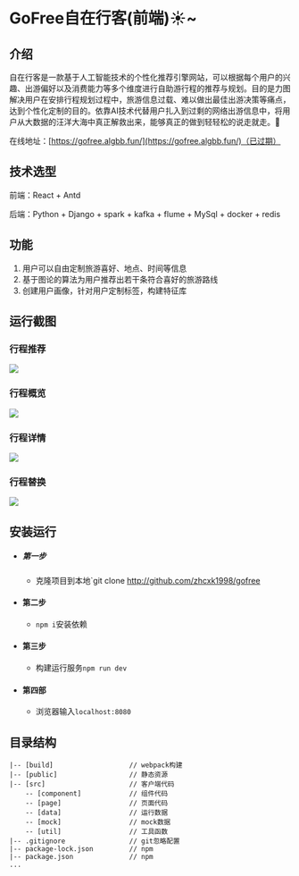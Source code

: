 # GoFree自在行客(前端):sunny:~

## 介绍
自在行客是一款基于人工智能技术的个性化推荐引擎网站，可以根据每个用户的兴趣、出游偏好以及消费能力等多个维度进行自助游行程的推荐与规划。目的是力图解决用户在安排行程规划过程中，旅游信息过载、难以做出最佳出游决策等痛点，达到个性化定制的目的。依靠AI技术代替用户扎入到过剩的网络出游信息中，将用户从大数据的汪洋大海中真正解救出来，能够真正的做到轻轻松的说走就走。:pig:

在线地址：[https://gofree.algbb.fun/](https://gofree.algbb.fun/)（已过期）

## 技术选型

前端：React + Antd

后端：Python + Django + spark + kafka + flume + MySql + docker + redis

## 功能
1. 用户可以自由定制旅游喜好、地点、时间等信息
2. 基于图论的算法为用户推荐出若干条符合喜好的旅游路线
3. 创建用户画像，针对用户定制标签，构建特征库

## 运行截图

### 行程推荐
![](http://cdn.algbb.cn/screenshots/gofree/推荐.png)

### 行程概览
![](http://cdn.algbb.cn/screenshots/gofree/行程概览.png)

### 行程详情
![](http://cdn.algbb.cn/screenshots/gofree/行程详情.png)

### 行程替换
![](http://cdn.algbb.cn/screenshots/gofree/行程替换.png)

## 安装运行

* ##### 第一步
    * 克隆项目到本地`git clone http://github.com/zhcxk1998/gofree
* #### 第二步
    * `npm i`安装依赖
* #### 第三步
    * 构建运行服务`npm run dev`
* #### 第四部
    * 浏览器输入`localhost:8080`

## 目录结构

    |-- [build]                   // webpack构建
    |-- [public]                  // 静态资源
    |-- [src]                     // 客户端代码
        -- [component]            // 组件代码
        -- [page]                 // 页面代码
        -- [data]                 // 运行数据
        -- [mock]                 // mock数据
        -- [util]                 // 工具函数
    |-- .gitignore                // git忽略配置
    |-- package-lock.json         // npm
    |-- package.json              // npm
    ...
